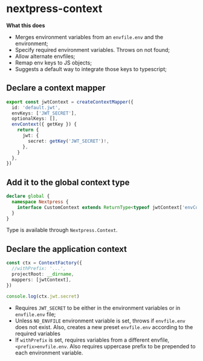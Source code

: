 # nextpress-context

**What this does**

  - Merges environment variables from an `envfile.env` and the environment;
  - Specify required environment variables. Throws on not found;
  - Allow alternate envfiles;
  - Remap env keys to JS objects;
  - Suggests a default way to integrate those keys to typescript;

## Declare a context mapper

```ts
export const jwtContext = createContextMapper({
  id: 'default.jwt',
  envKeys: ['JWT_SECRET'],
  optionalKeys: [],
  envContext({ getKey }) {
    return {
      jwt: {
        secret: getKey('JWT_SECRET')!,
      },
    }
  },
})
```

## Add it to the global context type

```ts
declare global {
  namespace Nextpress {
    interface CustomContext extends ReturnType<typeof jwtContext['envContext']> {}
  }
}
```

Type is available through `Nextpress.Context`.

## Declare the application context

```ts
const ctx = ContextFactory({
  //withPrefix: '...',
  projectRoot: __dirname,
  mappers: [jwtContext],
})

console.log(ctx.jwt.secret)
```

- Requires `JWT_SECRET` to be either in the environment variables or in `envfile.env` file;
- Unless `NO_ENVFILE` environment variable is set, throws
  if `envfile.env` does not exist. Also, creates a new preset `envfile.env` according to the required variables
- If `withPrefix` is set, requires variables from a different envfile, `<prefix>envfile.env`. Also requires uppercase prefix to be prepended to each environment variable.
